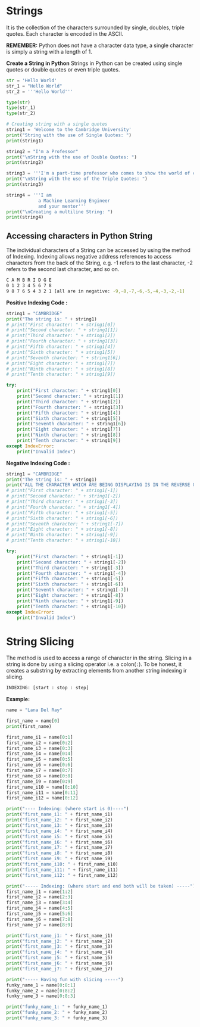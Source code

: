 # **Strings**
It is the collection of the characters surrounded by single, doubles, triple quotes. Each character is encoded in the ASCII. 

**REMEMBER:** Python does not have a character data type, a single character is simply a string with a length of 1.

**Create a String in Python**
Strings in Python can be created using single quotes or double quotes or even triple quotes.

```py
str = 'Hello World'
str_1 = "Hello World"
str_2 = '''Hello World'''

type(str)
type(str_1)
type(str_2)
```

```py
# Creating string with a single quotes
string1 = 'Welcome to the Cambridge University'
print("String with the use of Single Quotes: ")
print(string1)

string2 = "I'm a Professor"
print("\nString with the use of Double Quotes: ")
print(string2)

string3 = '''I'm a part-time professor who comes to show the world of computer science'''
print("\nString with the use of the Triple Quotes: ")
print(string3)

string4 = '''I am 
            a Machine Learning Engineer
            and your mentor'''
print("\nCreating a multiline String: ")
print(string4)
```

## **Accessing characters in Python String**

The individual characters of a String can be accessed by using the method of Indexing. Indexing allows negative address references to access characters from the back of the String, e.g. -1 refers to the last character, -2 refers to the second last character, and so on. 

```sh
C A M B R I D G E
0 1 2 3 4 5 6 7 8
9 8 7 6 5 4 3 2 1 [all are in negative: -9,-8,-7,-6,-5,-4,-3,-2,-1]
```

**Positive Indexing Code :**
```py
string1 = "CAMBRIDGE"
print("The string is: " + string1)
# print("First character: " + string1[0])
# print("Second character: " + string1[1])
# print("Third character: " + string1[2])
# print("Fourth character: " + string1[3])
# print("Fifth character: " + string1[4])
# print("Sixth character: " + string1[5])
# print("Seventh character: " + string1[6])
# print("Eight character: " + string1[7])
# print("Ninth character: " + string1[8])
# print("Tenth character: " + string1[9])

try:
    print("First character: " + string1[0])
    print("Second character: " + string1[1])
    print("Third character: " + string1[2])
    print("Fourth character: " + string1[3])
    print("Fifth character: " + string1[4])
    print("Sixth character: " + string1[5])
    print("Seventh character: " + string1[6])
    print("Eight character: " + string1[7])
    print("Ninth character: " + string1[8])
    print("Tenth character: " + string1[9])
except IndexError:
    print("Invalid Index")
```

**Negative Indexing Code :**

```py
string1 = "CAMBRIDGE"
print("The string is: " + string1)
print("ALL THE CHARACTER WHICH ARE BEING DISPLAYING IS IN THE REVERSE ORDER")
# print("First character: " + string1[-1])
# print("Second character: " + string1[-2])
# print("Third character: " + string1[-3])
# print("Fourth character: " + string1[-4])
# print("Fifth character: " + string1[-5])
# print("Sixth character: " + string1[-6])
# print("Seventh character: " + string1[-7])
# print("Eight character: " + string1[-8])
# print("Ninth character: " + string1[-9])
# print("Tenth character: " + string1[-10])

try:
    print("First character: " + string1[-1])
    print("Second character: " + string1[-2])
    print("Third character: " + string1[-3])
    print("Fourth character: " + string1[-4])
    print("Fifth character: " + string1[-5])
    print("Sixth character: " + string1[-6])
    print("Seventh character: " + string1[-7])
    print("Eight character: " + string1[-8])
    print("Ninth character: " + string1[-9])
    print("Tenth character: " + string1[-10])
except IndexError:
    print("Invalid Index")
```

# **String Slicing**
The method is used to access a range of character in the string. Slicing in a string is done by using a slicing operator i.e. a colon(`:`).
To be honest, it creates a substring by extracting elements from another string indexing ir slicing.

```sh
INDEXING: [start : stop : step]
```
**Example:**

```py
name = "Lana Del Ray"

first_name = name[0]
print(first_name)

first_name_i1 = name[0:1]
first_name_i2 = name[0:2]
first_name_i3 = name[0:3]
first_name_i4 = name[0:4]
first_name_i5 = name[0:5]
first_name_i6 = name[0:6]
first_name_i7 = name[0:7]
first_name_i8 = name[0:8]
first_name_i9 = name[0:9]
first_name_i10 = name[0:10]
first_name_i11 = name[0:11]
first_name_i12 = name[0:12]

print("---- Indexing: (where start is 0)----")
print("first_name_i1: " + first_name_i1)
print("first_name_i2: " + first_name_i2)
print("first_name_i3: " + first_name_i3)
print("first_name_i4: " + first_name_i4)
print("first_name_i5: " + first_name_i5)
print("first_name_i6: " + first_name_i6)
print("first_name_i7: " + first_name_i7)
print("first_name_i8: " + first_name_i8)
print("first_name_i9: " + first_name_i9)
print("first_name_i10: " + first_name_i10)
print("first_name_i11: " + first_name_i11)
print("first_name_i12: " + first_name_i12)

print("----- Indexing: (where start and end both will be taken) -----")
first_name_j1 = name[1:2]
first_name_j2 = name[2:3]
first_name_j3 = name[3:4]
first_name_j4 = name[4:5]
first_name_j5 = name[5:6]
first_name_j6 = name[7:8]
first_name_j7 = name[8:9]

print("first_name_j1: " + first_name_j1)
print("first_name_j2: " + first_name_j2)
print("first_name_j3: " + first_name_j3)
print("first_name_j4: " + first_name_j4)
print("first_name_j5: " + first_name_j5)
print("first_name_j6: " + first_name_j6)
print("first_name_j7: " + first_name_j7)

print("----- Having fun with slicing -----")
funky_name_1 = name[0:8:1]
funky_name_2 = name[0:8:2]
funky_name_3 = name[0:8:3]

print("funky_name_1: " + funky_name_1)
print("funky_name_2: " + funky_name_2)
print("funky_name_3: " + funky_name_3)
```